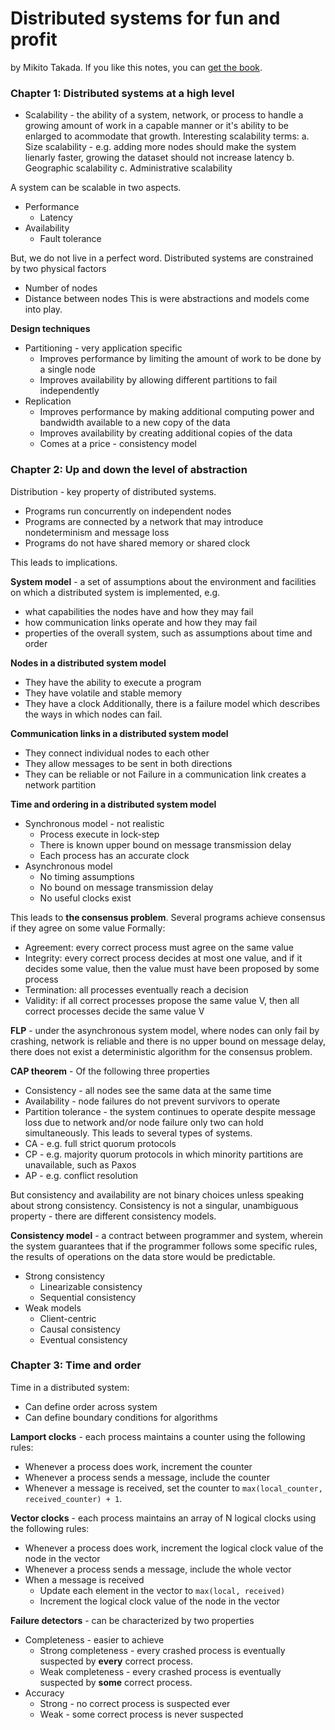 # Distributed systems for fun and profit
by Mikito Takada. If you like this notes, you can [get the
book](http://book.mixu.net/distsys/single-page.html).


### Chapter 1: Distributed systems at a high level
* Scalability - the ability of a system, network, or process to handle a growing
  amount of work in a capable manner or it's ability to be enlarged to
  acommodate that growth. Interesting scalability terms:
  a. Size scalability - e.g. adding more nodes should make the system lienarly
  faster, growing the dataset should not increase latency
  b. Geographic scalability
  c. Administrative scalability

A system can be scalable in two aspects.
* Performance
    * Latency
* Availability
    * Fault tolerance

But, we do not live in a perfect word. Distributed systems are constrained by
two physical factors
* Number of nodes
* Distance between nodes
This is were abstractions and models come into play.

**Design techniques**
* Partitioning - very application specific
    * Improves performance by limiting the amount of work to be done by a single
      node
    * Improves availability by allowing different partitions to fail
      independently
* Replication
    * Improves performance by making additional computing power and bandwidth
      available to a new copy of the data
    * Improves availability by creating additional copies of the data
    * Comes at a price - consistency model

### Chapter 2: Up and down the level of abstraction

Distribution - key property of distributed systems.

* Programs run concurrently on independent nodes
* Programs are connected by a network that may introduce nondeterminism and
  message loss
* Programs do not have shared memory or shared clock

This leads to implications.

**System model** - a set of assumptions about the environment and facilities on
which a distributed system is implemented, e.g.
* what capabilities the nodes have and how they may fail
* how communication links operate and how they may fail
* properties of the overall system, such as assumptions about time and order

**Nodes in a distributed system model**
* They have the ability to execute a program
* They have volatile and stable memory
* They have a clock
Additionally, there is a failure model which describes the ways in which nodes
can fail.

**Communication links in a distributed system model**
* They connect individual nodes to each other
* They allow messages to be sent in both directions
* They can be reliable or not
Failure in a communication link creates a network partition

**Time and ordering in a distributed system model**
* Synchronous model - not realistic
    * Process execute in lock-step
    * There is known upper bound on message transmission delay
    * Each process has an accurate clock
* Asynchronous model
    * No timing assumptions
    * No bound on message transmission delay
    * No useful clocks exist

This leads to **the consensus problem**. Several programs achieve consensus if
they agree on some value Formally:
* Agreement: every correct process must agree on the same value
* Integrity: every correct process decides at most one value, and if it decides
  some value, then the value must have been proposed by some process
* Termination: all processes eventually reach a decision
* Validity: if all correct processes propose the same value V, then all correct
  processes decide the same value V

**FLP** - under the asynchronous system model, where nodes can only fail by
crashing, network is reliable and there is no upper bound on message delay,
there does not exist a deterministic algorithm for the consensus problem.

**CAP theorem** - Of the following three properties
* Consistency - all nodes see the same data at the same time
* Availability - node failures do not prevent survivors to operate
* Partition tolerance - the system continues to operate despite message loss due
  to network and/or node failure
only two can hold simultaneously. This leads to several types of systems.
* CA - e.g. full strict quorum protocols
* CP - e.g. majority quorum protocols in which minority partitions are
  unavailable, such as Paxos
* AP - e.g. conflict resolution

But consistency and availability are not binary choices unless speaking about
strong consistency. Consistency is not a singular, unambiguous property - there
are different consistency models.

**Consistency model** - a contract between programmer and system, wherein the
system guarantees that if the programmer follows some specific rules, the
results of operations on the data store would be predictable.
* Strong consistency
    * Linearizable consistency
    * Sequential consistency
* Weak models
    * Client-centric
    * Causal consistency
    * Eventual consistency

### Chapter 3: Time and order

Time in a distributed system:
* Can define order across system
* Can define boundary conditions for algorithms

**Lamport clocks** - each process maintains a counter using the following rules:
* Whenever a process does work, increment the counter
* Whenever a process sends a message, include the counter
* Whenever a message is received, set the counter to `max(local_counter,
  received_counter) + 1`.

**Vector clocks** - each process maintains an array of N logical clocks using
the following rules:
* Whenever a process does work, increment the logical clock value of the node in
  the vector
* Whenever a process sends a message, include the whole vector
* When a message is received
    * Update each element in the vector to `max(local, received)`
    * Increment the logical clock value of the node in the vector

**Failure detectors** - can be characterized by two properties
* Completeness - easier to achieve
    * Strong completeness - every crashed process is eventually suspected by
      **every** correct process.
    * Weak completeness - every crashed process is eventually suspected by
      **some** correct process.
* Accuracy
    * Strong - no correct process is suspected ever
    * Weak - some correct process is never suspected
